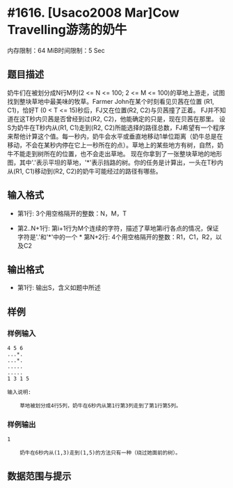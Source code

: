 # #1616. [Usaco2008 Mar]Cow Travelling游荡的奶牛

内存限制：64 MiB时间限制：5 Sec

## 题目描述

奶牛们在被划分成N行M列(2 <= N <= 100; 2 <= M <= 100)的草地上游走，试图找到整块草地中最美味的牧草。Farmer John在某个时刻看见贝茜在位置 (R1, C1)，恰好T (0 < T <= 15)秒后，FJ又在位置(R2, C2)与贝茜撞了正着。 FJ并不知道在这T秒内贝茜是否曾经到过(R2, C2)，他能确定的只是，现在贝茜在那里。 设S为奶牛在T秒内从(R1, C1)走到(R2, C2)所能选择的路径总数，FJ希望有一个程序来帮他计算这个值。每一秒内，奶牛会水平或垂直地移动1单位距离（奶牛总是在移动，不会在某秒内停在它上一秒所在的点）。草地上的某些地方有树，自然，奶牛不能走到树所在的位置，也不会走出草地。 现在你拿到了一张整块草地的地形图，其中'.'表示平坦的草地，'*'表示挡路的树。你的任务是计算出，一头在T秒内从(R1, C1)移动到(R2, C2)的奶牛可能经过的路径有哪些。 

## 输入格式

* 第1行: 3个用空格隔开的整数：N，M，T 

* 第2..N+1行: 第i+1行为M个连续的字符，描述了草地第i行各点的情况，保证 字符是'.'和'*'中的一个 * 第N+2行: 4个用空格隔开的整数：R1，C1，R2，以及C2

## 输出格式

* 第1行: 输出S，含义如题中所述 

## 样例

### 样例输入

    
    4 5 6
    ...*.
    ...*.
    .....
    .....
    1 3 1 5
    
    输入说明:
    
        草地被划分成4行5列，奶牛在6秒内从第1行第3列走到了第1行第5列。
    
    
    

### 样例输出

    
    1
    
        奶牛在6秒内从(1,3)走到(1,5)的方法只有一种（绕过她面前的树）。
    
    

## 数据范围与提示
